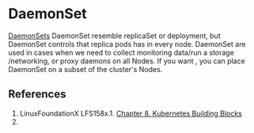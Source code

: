 # DaemonSet
[DaemonSets](https://kubernetes.io/docs/concepts/workloads/controllers/daemonset/)
DaemonSet resemble replicaSet or deployment, but DaemonSet controls that replica pods has in every node.
DaemonSet  are used in cases when we need to collect monitoring data/run a storage /networking, or proxy daemons on all Nodes.
If you want , you can place DaemonSet on a subset of the cluster's Nodes. 
## References
1. LinuxFoundationX LFS158x.1. [Chapter 8. Kubernetes Building Blocks](https://learning.edx.org/course/course-v1:LinuxFoundationX+LFS158x+1T2022/block-v1:LinuxFoundationX+LFS158x+1T2022+type@sequential+block@69b5c7ca5b02497f81e38308df44fee1)
2. 